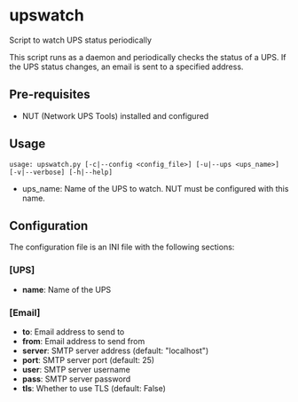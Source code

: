 # upswatch

Script to watch UPS status periodically

This script runs as a daemon and periodically checks the status of a UPS.  If the UPS status changes, an email is sent to a specified address.

## Pre-requisites

- NUT (Network UPS Tools) installed and configured

## Usage
```
usage: upswatch.py [-c|--config <config_file>] [-u|--ups <ups_name>] [-v|--verbose] [-h|--help]
```

- ups_name: Name of the UPS to watch.  NUT must be configured with this name.

## Configuration

The configuration file is an INI file with the following sections:

### [UPS]

- **name**: Name of the UPS

### [Email]

- **to**: Email address to send to
- **from**: Email address to send from
- **server**: SMTP server address (default: "localhost")
- **port**: SMTP server port (default: 25)
- **user**: SMTP server username
- **pass**: SMTP server password
- **tls**: Whether to use TLS (default: False)
